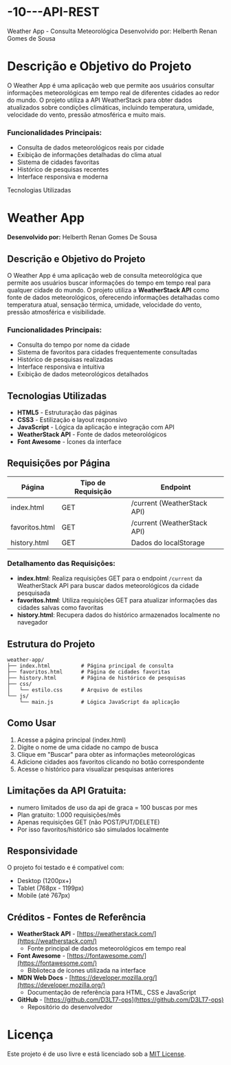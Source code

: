 # -10---API-REST
Weather App - Consulta Meteorológica
Desenvolvido por: Helberth Renan Gomes de Sousa
# Descrição e Objetivo do Projeto
O Weather App é uma aplicação web que permite aos usuários consultar informações meteorológicas em tempo real de diferentes cidades ao redor do mundo. O projeto utiliza a API WeatherStack para obter dados atualizados sobre condições climáticas, incluindo temperatura, umidade, velocidade do vento, pressão atmosférica e muito mais.
### Funcionalidades Principais:

- Consulta de dados meteorológicos reais por cidade
- Exibição de informações detalhadas do clima atual
- Sistema de cidades favoritas
- Histórico de pesquisas recentes
- Interface responsiva e moderna
 
Tecnologias Utilizadas

# Weather App

**Desenvolvido por:** Helberth Renan Gomes De Sousa

## Descrição e Objetivo do Projeto

O Weather App é uma aplicação web de consulta meteorológica que permite aos usuários buscar informações do tempo em tempo real para qualquer cidade do mundo. O projeto utiliza a **WeatherStack API** como fonte de dados meteorológicos, oferecendo informações detalhadas como temperatura atual, sensação térmica, umidade, velocidade do vento, pressão atmosférica e visibilidade.

### Funcionalidades Principais:
- Consulta do tempo por nome da cidade
- Sistema de favoritos para cidades frequentemente consultadas
- Histórico de pesquisas realizadas
- Interface responsiva e intuitiva
- Exibição de dados meteorológicos detalhados

## Tecnologias Utilizadas

- **HTML5** - Estruturação das páginas
- **CSS3** - Estilização e layout responsivo
- **JavaScript** - Lógica da aplicação e integração com API
- **WeatherStack API** - Fonte de dados meteorológicos
- **Font Awesome** - Ícones da interface

## Requisições por Página

| **Página** | **Tipo de Requisição** | **Endpoint** |
|------------|------------------------|--------------|
| index.html | GET | /current (WeatherStack API) |
| favoritos.html | GET | /current (WeatherStack API) |
| history.html | GET | Dados do localStorage |

### Detalhamento das Requisições:

- **index.html**: Realiza requisições GET para o endpoint `/current` da WeatherStack API para buscar dados meteorológicos da cidade pesquisada
- **favoritos.html**: Utiliza requisições GET para atualizar informações das cidades salvas como favoritas
- **history.html**: Recupera dados do histórico armazenados localmente no navegador

## Estrutura do Projeto

```
weather-app/
├── index.html          # Página principal de consulta
├── favoritos.html      # Página de cidades favoritas
├── history.html        # Página de histórico de pesquisas
├── css/
│   └── estilo.css      # Arquivo de estilos
└── js/
    └── main.js         # Lógica JavaScript da aplicação
```

## Como Usar

1. Acesse a página principal (index.html)
2. Digite o nome de uma cidade no campo de busca
3. Clique em "Buscar" para obter as informações meteorológicas
4. Adicione cidades aos favoritos clicando no botão correspondente
5. Acesse o histórico para visualizar pesquisas anteriores



## **Limitações da API Gratuita:**
   - numero limitados de uso da api de graca = 100 buscas por mes 
   - Plan gratuito: 1.000 requisições/mês
   - Apenas requisições GET (não POST/PUT/DELETE)
   - Por isso favoritos/histórico são simulados localmente




## Responsividade

O projeto foi testado e é compatível com:
- Desktop (1200px+)
- Tablet (768px - 1199px)
- Mobile (até 767px)


## Créditos - Fontes de Referência

- **WeatherStack API** - [https://weatherstack.com/](https://weatherstack.com/)
  - Fonte principal de dados meteorológicos em tempo real
- **Font Awesome** - [https://fontawesome.com/](https://fontawesome.com/)
  - Biblioteca de ícones utilizada na interface
- **MDN Web Docs** - [https://developer.mozilla.org/](https://developer.mozilla.org/)
  - Documentação de referência para HTML, CSS e JavaScript
- **GitHub** - [https://github.com/D3LT7-ops](https://github.com/D3LT7-ops)
  - Repositório do desenvolvedor




# Licença
Este projeto é de uso livre e está licenciado sob a [MIT License](https://opensource.org/licenses/MIT).

